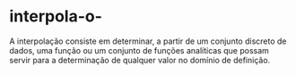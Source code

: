 # interpola-o-
A interpolação consiste em determinar, a partir de um conjunto discreto de dados, uma função ou um conjunto de funções analíticas que possam servir para a determinação de qualquer valor no domínio de definição.
